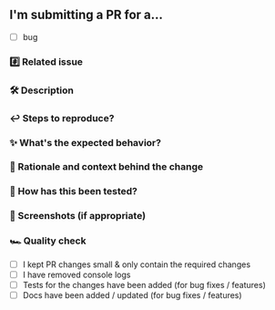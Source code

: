## I'm submitting a PR for a...

- [ ] bug

### #️⃣ Related issue

<!-- [Issue #](https://www.pivotaltracker.com/story/show/186079844) -->

### 🛠 Description

<!-- Here give examples of the changes you've made in this pull request. Include an itemized list if you can. It'll help the reviewer -->

### ↩️ Steps to reproduce?

<!-- How can one reproduce this issue? -->

### ✨ What's the expected behavior?

<!-- Expected behaviour? -->

### 🧠 Rationale and context behind the change

<!--Why did you choose to make these changes? Were there any trade-offs you had to consider? -->

### 🧪 How has this been tested?

<!--- Please describe in detail how you tested your changes. -->
<!--- Include details of your testing environment, and the tests you ran to -->
<!--- see how your change affects other areas of the code, etc. -->

### 📸 Screenshots (if appropriate)

<!-- If you made UI changes, what are the before and afters?

| before | after |
| ------ | ----- |
|        |       | -->

### 🏎 Quality check

- [ ] I kept PR changes small & only contain the required changes
- [ ] I have removed console logs
- [ ] Tests for the changes have been added (for bug fixes / features)
- [ ] Docs have been added / updated (for bug fixes / features)
